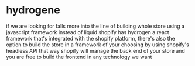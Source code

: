 # hydrogene
if we are looking for falls more into the line of building whole store using a javascript framework instead of liquid shopify has hydrogen a react framework that's integrated with the shopify platform, there's also the option to build the store in a framework of your choosing by using shopify's headless API that way shopify will manage the back end of your store and you are free to build the frontend in any technology we want 